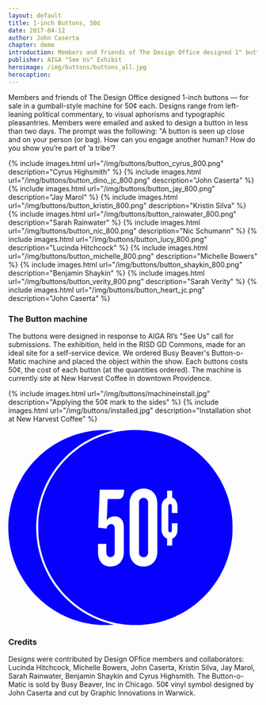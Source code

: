 ```yaml
---
layout: default
title: 1-inch Buttons, 50¢
date: 2017-04-12
author: John Caserta
chapter: demo
introduction: Members and friends of The Design Office designed 1" buttons — for sale in a gumball-style machine for 50¢ each. Find them at New Harvest Coffee in downtown Providence.
publisher: AIGA "See Us" Exhibit
heroimage: /img/buttons/buttons_all.jpg
herocaption:
---
```




Members and friends of The Design Office designed 1-inch buttons — for sale in a gumball-style machine for 50¢ each. Designs range from left-leaning political commentary, to visual aphorisms and typographic pleasantries. Members were emailed and asked to design a button in less than two days. The prompt was the following: "A button is seen up close and on your person (or bag). How can you engage another human? How do you show you’re part of ‘a tribe’?



<div class="gallery" markdown="1">

{% include images.html url="/img/buttons/button_cyrus_800.png" description="Cyrus Highsmith" %}
{% include images.html url="/img/buttons/button_dino_jc_800.png" description="John Caserta" %}
{% include images.html url="/img/buttons/button_jay_800.png" description="Jay Marol" %}
{% include images.html url="/img/buttons/button_kristin_800.png" description="Kristin Silva" %}
{% include images.html url="/img/buttons/button_rainwater_800.png" description="Sarah Rainwater" %}
{% include images.html url="/img/buttons/button_nic_800.png" description="Nic Schumann" %}
{% include images.html url="/img/buttons/button_lucy_800.png" description="Lucinda Hitchcock" %}
{% include images.html url="/img/buttons/button_michelle_800.png" description="Michelle Bowers" %}
{% include images.html url="/img/buttons/button_shaykin_800.png" description="Benjamin Shaykin" %}
{% include images.html url="/img/buttons/button_verity_800.png" description="Sarah Verity" %}
{% include images.html url="/img/buttons/button_heart_jc.png" description="John Caserta" %}

</div>


### The Button machine

The buttons were designed in response to AIGA RI’s "See Us" call for submissions. The exhibition, held in the RISD GD Commons, made for an ideal site for a self-service device. We ordered Busy Beaver's Button-o-Matic machine and placed the object within the show. Each buttons costs 50¢, the cost of each button (at the quantities ordered). The machine is currently site at New Harvest Coffee in downtown Providence.

<div class="gallery" markdown="1">

{% include images.html url="/img/buttons/machineinstall.jpg" description="Applying the 50¢ mark to the sides" %}
{% include images.html url="/img/buttons/installed.jpg" description="Installation shot at New Harvest Coffee" %}

</div>





<svg width="90%" viewBox="0 0 462 401" version="1.1" xmlns="http://www.w3.org/2000/svg" xmlns:xlink="http://www.w3.org/1999/xlink">
    <!-- Generator: Sketch 45.2 (43514) - http://www.bohemiancoding.com/sketch -->
    <desc>Created with Sketch.</desc>
    <defs>
        <polygon id="path-1" points="400.793 200.80715 400.793 401 0.407 401 0.407 0.6143 400.793 0.6143"></polygon>
    </defs>
    <g id="Page-1" stroke="none" stroke-width="1" fill="none" fill-rule="evenodd">
        <g id="50c" transform="translate(0.000000, -1.000000)">
            <g id="Group-3" transform="translate(0.000000, 0.386000)" fill="#0700FF">
                <path d="M182.1177,388.9519 C157.8017,378.6669 135.9657,363.9449 117.2137,345.1929 C98.4627,326.4419 83.7397,304.6049 73.4557,280.2899 C62.8067,255.1129 57.4067,228.3709 57.4067,200.8069 C57.4067,173.2429 62.8067,146.5009 73.4557,121.3249 C83.7397,97.0089 98.4627,75.1719 117.2137,56.4209 C135.9657,37.6699 157.8017,22.9469 182.1177,12.6619 C193.6367,7.7899 205.4867,4.0299 217.5907,1.3709 C211.8557,0.8759 206.0557,0.6139 200.1927,0.6139 C89.6297,0.6139 -0.0003,90.2439 -0.0003,200.8069 C-0.0003,311.3709 89.6297,400.9999 200.1927,400.9999 C206.0547,400.9999 211.8557,400.7379 217.5897,400.2439 C205.4867,397.5839 193.6367,393.8239 182.1177,388.9519" id="Fill-1"></path>
            </g>
            <g id="Group-6" transform="translate(61.000000, 0.386000)">
                <mask id="mask-2" fill="white">
                    <use xlink:href="#path-1"></use>
                </mask>
                <g id="Clip-5"></g>
                <path d="M200.6,0.6143 C199.045,0.6143 197.496,0.6383 195.949,0.6733 C195.476,0.6843 195.004,0.7003 194.531,0.7143 C193.421,0.7473 192.314,0.7893 191.208,0.8403 C190.708,0.8633 190.208,0.8853 189.709,0.9123 C188.402,0.9823 187.098,1.0653 185.798,1.1603 C185.563,1.1773 185.327,1.1893 185.092,1.2073 C183.622,1.3203 182.158,1.4533 180.697,1.5973 C180.142,1.6523 179.589,1.7133 179.036,1.7733 C178.07,1.8763 177.106,1.9863 176.145,2.1033 C175.553,2.1753 174.961,2.2483 174.37,2.3253 C173.304,2.4643 172.242,2.6153 171.181,2.7713 C170.754,2.8343 170.325,2.8913 169.898,2.9563 C73.91,17.7303 0.407,100.6843 0.407,200.8073 C0.407,300.9303 73.909,383.8833 169.896,398.6573 L169.896,398.6573 C170.328,398.7243 170.763,398.7813 171.195,398.8453 C172.25,399.0003 173.306,399.1503 174.366,399.2883 C174.96,399.3663 175.555,399.4393 176.151,399.5113 C177.108,399.6283 178.067,399.7373 179.029,399.8403 C179.586,399.9003 180.142,399.9623 180.701,400.0173 C182.159,400.1613 183.621,400.2943 185.089,400.4063 C185.33,400.4253 185.573,400.4373 185.814,400.4553 C187.108,400.5493 188.405,400.6323 189.705,400.7023 C190.207,400.7293 190.711,400.7513 191.214,400.7743 C192.315,400.8253 193.419,400.8673 194.525,400.9003 C195.001,400.9143 195.476,400.9303 195.953,400.9413 C197.498,400.9763 199.046,401.0003 200.6,401.0003 C229.968,401.0003 257.86,394.6763 282.987,383.3153 C285.943,381.9793 288.861,380.5733 291.738,379.0993 C296.054,376.8883 300.28,374.5253 304.407,372.0173 C307.159,370.3453 309.867,368.6093 312.53,366.8103 C313.861,365.9113 315.181,364.9963 316.489,364.0653 C367.51,327.7833 400.793,268.1823 400.793,200.8073 C400.793,90.2433 311.163,0.6143 200.6,0.6143" id="Fill-4" fill="#0700FF" mask="url(#mask-2)"></path>
            </g>
            <path d="M225.8106,142.5652 L204.5626,142.5652 L202.6956,185.9942 C206.4306,181.0912 212.0356,178.2892 219.9736,178.2892 C230.7136,178.2892 237.7186,187.1622 237.7186,199.3032 L237.7186,251.8382 C237.7186,269.3502 226.9786,281.2582 209.9336,281.2582 C193.1226,281.2582 184.7166,267.4822 184.7166,252.7732 L184.7166,234.7942 L201.7606,234.7942 L201.7606,252.0722 C201.7606,257.9102 205.0306,261.8782 210.1666,261.8782 C215.5376,261.8782 219.0396,258.3772 219.0396,252.3052 L219.0396,202.3382 C219.0396,197.2022 215.7706,193.9332 211.5676,193.9332 C206.4306,193.9332 202.9286,198.3692 202.4616,203.5062 L184.9506,201.4052 L188.2186,123.4192 L238.4186,123.4192 C237.9526,138.8302 233.9826,142.5652 225.8106,142.5652" id="Fill-7" fill="#FFFFFE"></path>
            <path d="M287.6846,149.5701 C287.6846,144.4331 283.9496,140.2311 278.3446,140.2311 C272.7416,140.2311 269.0056,144.4331 269.0056,149.5701 L269.0056,252.7731 C269.0056,257.9101 272.7416,262.1121 278.3446,262.1121 C283.9496,262.1121 287.6846,257.9101 287.6846,252.7731 L287.6846,149.5701 Z M278.3446,281.2581 C261.5346,281.2581 249.6256,268.8831 249.6256,250.4381 L249.6256,151.9051 C249.6256,133.4591 261.5346,121.0841 278.3446,121.0841 C295.3896,121.0841 306.8306,133.4591 306.8306,151.9051 L306.8306,250.4381 C306.8306,268.8831 295.3896,281.2581 278.3446,281.2581 L278.3446,281.2581 Z" id="Fill-9" fill="#FFFFFE"></path>
            <path d="M326.8467,125.5774 L337.3337,125.5774 L337.3337,139.7854 C344.0997,142.1534 348.3277,149.4274 348.3277,159.5754 L348.3277,171.2464 L336.6577,171.2464 L336.6577,157.5454 C336.6577,154.5014 335.1347,152.8094 332.9367,152.8094 C331.0757,152.8094 329.3837,154.5014 329.3837,157.5454 L329.3837,206.4284 C329.3837,209.4724 331.0757,211.1634 332.9367,211.1634 C335.1347,211.1634 336.6577,209.4724 336.6577,206.4284 L336.6577,192.5584 L348.3277,192.5584 L348.3277,204.3984 C348.3277,214.5474 344.0997,221.6514 337.3337,224.0194 L337.3337,238.2274 L326.8467,238.2274 L326.8467,223.8504 C320.0807,221.3134 315.3447,214.2084 315.3447,204.3984 L315.3447,159.5754 C315.3447,149.5964 320.0807,142.4924 326.8467,139.9544 L326.8467,125.5774 Z" id="Fill-11" fill="#FFFFFE"></path>
        </g>
    </g>
</svg>

### Credits
Designs were contributed by Design OFfice members and collaborators: Lucinda Hitchcock, Michelle Bowers, John Caserta, Kristin Silva, Jay Marol, Sarah Rainwater, Benjamin Shaykin and Cyrus Highsmith. The Button-o-Matic is sold by Busy Beaver, Inc in Chicago. 50¢ vinyl symbol designed by John Caserta and cut by Graphic Innovations in Warwick.
